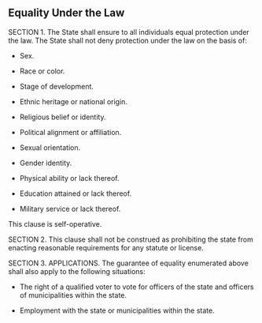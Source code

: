 ## Equality Under the Law

SECTION 1. The State shall ensure to all individuals equal protection under the law. The State shall not deny protection under the law on the basis of:

* Sex.

* Race or color.

* Stage of development. 

* Ethnic heritage or national origin.

* Religious belief or identity.

* Political alignment or affiliation.

* Sexual orientation.

* Gender identity.

* Physical ability or lack thereof.

* Education attained or lack thereof.

* Military service or lack thereof.

This clause is self-operative.

SECTION 2. This clause shall not be construed as prohibiting the state from enacting reasonable requirements for any statute or license. 

SECTION 3. APPLICATIONS. The guarantee of equality enumerated above shall also apply to the following situations:

* The right of a qualified voter to vote for officers of the state and officers of municipalities within the state. 

* Employment with the state or municipalities within the state.